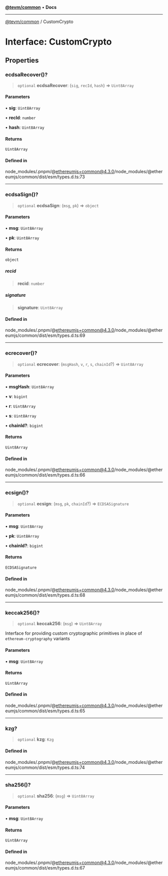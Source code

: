 [**@tevm/common**](../README.md) • **Docs**

***

[@tevm/common](../globals.md) / CustomCrypto

# Interface: CustomCrypto

## Properties

### ecdsaRecover()?

> `optional` **ecdsaRecover**: (`sig`, `recId`, `hash`) => `Uint8Array`

#### Parameters

• **sig**: `Uint8Array`

• **recId**: `number`

• **hash**: `Uint8Array`

#### Returns

`Uint8Array`

#### Defined in

node\_modules/.pnpm/@ethereumjs+common@4.3.0/node\_modules/@ethereumjs/common/dist/esm/types.d.ts:73

***

### ecdsaSign()?

> `optional` **ecdsaSign**: (`msg`, `pk`) => `object`

#### Parameters

• **msg**: `Uint8Array`

• **pk**: `Uint8Array`

#### Returns

`object`

##### recid

> **recid**: `number`

##### signature

> **signature**: `Uint8Array`

#### Defined in

node\_modules/.pnpm/@ethereumjs+common@4.3.0/node\_modules/@ethereumjs/common/dist/esm/types.d.ts:69

***

### ecrecover()?

> `optional` **ecrecover**: (`msgHash`, `v`, `r`, `s`, `chainId`?) => `Uint8Array`

#### Parameters

• **msgHash**: `Uint8Array`

• **v**: `bigint`

• **r**: `Uint8Array`

• **s**: `Uint8Array`

• **chainId?**: `bigint`

#### Returns

`Uint8Array`

#### Defined in

node\_modules/.pnpm/@ethereumjs+common@4.3.0/node\_modules/@ethereumjs/common/dist/esm/types.d.ts:66

***

### ecsign()?

> `optional` **ecsign**: (`msg`, `pk`, `chainId`?) => `ECDSASignature`

#### Parameters

• **msg**: `Uint8Array`

• **pk**: `Uint8Array`

• **chainId?**: `bigint`

#### Returns

`ECDSASignature`

#### Defined in

node\_modules/.pnpm/@ethereumjs+common@4.3.0/node\_modules/@ethereumjs/common/dist/esm/types.d.ts:68

***

### keccak256()?

> `optional` **keccak256**: (`msg`) => `Uint8Array`

Interface for providing custom cryptographic primitives in place of `ethereum-cryptography` variants

#### Parameters

• **msg**: `Uint8Array`

#### Returns

`Uint8Array`

#### Defined in

node\_modules/.pnpm/@ethereumjs+common@4.3.0/node\_modules/@ethereumjs/common/dist/esm/types.d.ts:65

***

### kzg?

> `optional` **kzg**: `Kzg`

#### Defined in

node\_modules/.pnpm/@ethereumjs+common@4.3.0/node\_modules/@ethereumjs/common/dist/esm/types.d.ts:74

***

### sha256()?

> `optional` **sha256**: (`msg`) => `Uint8Array`

#### Parameters

• **msg**: `Uint8Array`

#### Returns

`Uint8Array`

#### Defined in

node\_modules/.pnpm/@ethereumjs+common@4.3.0/node\_modules/@ethereumjs/common/dist/esm/types.d.ts:67
